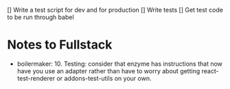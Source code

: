 [] Write a test script for dev and for production
[] Write tests
[] Get test code to be run through babel

# Notes to Fullstack

* boilermaker: 10. Testing: consider that enzyme has instructions that now have you use an adapter rather than have to worry about getting react-test-renderer or addons-test-utils on your own.
